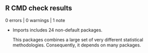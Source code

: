 ## R CMD check results

0 errors | 0 warnings | 1 note

* Imports includes 24 non-default packages.

  This packages combines a large set of very different statistical
  methodologies. Consequently, it depends on many packages.
